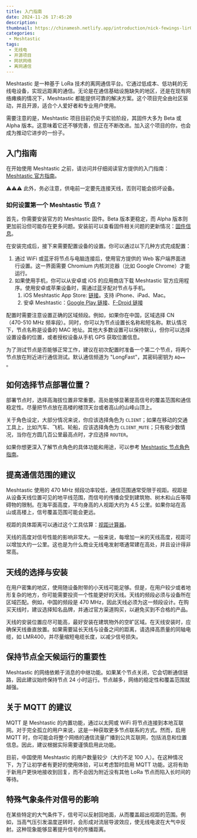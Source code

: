 ```yaml
---
title: 入门指南
date: 2024-11-26 17:45:20
description: 
thumbnail: https://chinamesh.netlify.app/introduction/nick-fewings-lirOPuejTbM-unsplash.webp
categories:
 - Meshtastic
tags:
 - 无线电
 - 开源项目
 - 网状网络
 - 离网通信
---
```


Meshtastic 是一种基于 LoRa 技术的离网通信平台。它通过低成本、低功耗的无线电设备，实现远距离的通信。无论是在通信基础设施缺失的地区，还是在现有网络瘫痪的情况下，Meshtastic 都能提供可靠的解决方案。这个项目完全由社区驱动，并且开源，适合个人爱好者和专业用户使用。

需要注意的是，Meshtastic 项目目前仍处于实验阶段，其固件大多为 Beta 或 Alpha 版本。这意味着它还不够完善，但正在不断改进。加入这个项目的你，也会成为推动它进步的一份子。

## 入门指南

在开始使用 Meshtastic 之前，请访问并仔细阅读官方提供的入门指南：[Meshtastic 官方指南](https://meshtastic.org/docs/about/)。

⚠⚠⚠ 此外，务必注意，供电前一定要先连接天线，否则可能会损坏设备。

### 如何设置第一个 Meshtastic 节点？

首先，你需要安装官方的 Meshtastic 固件。Beta 版本更稳定，而 Alpha 版本则更加前沿但可能存在更多问题。安装前可以查看固件相关问题的更新情况：[固件信息](https://pole1.co.uk/firmware/)。

在安装完成后，接下来需要配置设备的设置。你可以通过以下几种方式完成配置：

1. 通过 WiFi 或蓝牙将节点与电脑连接后，使用官方提供的 Web 客户端界面进行设置。这一界面需要 Chromium 内核浏览器（比如 Google Chrome）才能运行。
2. 如果使用手机，你可以从安卓或 iOS 的应用商店下载 Meshtastic 官方应用程序。使用安卓或苹果设备时，需通过蓝牙配对节点与手机。
   1. iOS Meshtastic App Store: [链接](https://apps.apple.com/us/app/meshtastic/id1586432531)。支持 iPhone、iPad、Mac。
   2. 安卓 Meshtastic：[Google Play 链接](https://play.google.com/store/apps/details?id=com.geeksville.mesh&referrer=utm_source%3Dgithub-android-readme)、[F-Droid 链接](https://f-droid.org/packages/com.geeksville.mesh/)

配置时需要注意设置正确的区域频段。例如，如果你在中国，区域选择 CN （470-510 MHz 频率段）。同时，你可以为节点设置长名称和短名称。默认情况下，节点名称是设备的 MAC 地址。其他大多数设置可以保持默认，但你可以选择设置设备的位置，或者授权设备从手机 GPS 获取位置信息。

为了测试节点是否能够正常工作，建议在初次配置时准备一个第二个节点，将两个节点放在附近进行通信测试。默认通信频道为 "LongFast"，其密码密钥为 `AQ==` 。

## 如何选择节点部署位置？

部署节点时，选择高海拔位置非常重要。高处能够显著提高信号的覆盖范围和通信稳定性。尽量把节点放在高楼的楼顶天台或者高山的山峰山顶上。

关于角色设定，大部分情况来说，你应该选择角色为 `CLIENT`；如果在移动的交通工具上，比如汽车、飞机、轮船，应该选择角色为 `CLIENT_MUTE`；只有极少数情况，当你在方圆几百公里最高点时，才应选择 `ROUTER`。

如果你想更深入了解节点角色的具体功能和用途，可以参考 [Meshtastic 节点角色指南](https://pole1.co.uk/meshtastic-roles/)。

## 提高通信范围的建议

Meshtastic 使用的 470 MHz 频段功率较低，通信范围通常受限于视距。视距是从设备天线位置可见的地平线范围，而信号的传播会受到建筑物、树木和山丘等障碍物的限制。在海平面高度，平均身高的人视距大约为 4.5 公里。如果你站在高山或高楼上，信号覆盖范围可能会更远。

视距的具体距离可以通过这个工具估算：[视距计算器](https://pole1.co.uk/dth/)。

天线的高度对信号性能的影响非常大。一般来说，每增加一米的天线高度，视距可以增加大约一公里。这也是为什么商业无线电发射塔通常建在高处，并且设计得非常高。

## 天线的选择与安装

在用户密集的地区，使用随设备附带的小天线可能足够。但是，在用户较少或者地形复杂的地方，你可能需要投资一个性能更好的天线。天线的频段必须与设备所在区域匹配。例如，中国的频段是 470 MHz，因此天线必须为这一频段设计。在购买天线时，建议选择知名品牌，并通过官方渠道购买，以避免买到不合格的产品。

天线的安装位置应尽可能高，最好安装在建筑物外的空旷区域。在天线安装时，应确保天线垂直放置。如果需要延长天线与设备之间的距离，请选择高质量的同轴电缆，如 LMR400，并尽量缩短电缆长度，以减少信号损失。

## 保持节点全天候运行的重要性

Meshtastic 的网络依赖于消息的中继功能。如果某个节点关闭，它会切断通信链路，因此建议始终保持节点 24 小时运行。节点越多，网络的稳定性和覆盖范围就越强。

## 关于 MQTT 的建议

MQTT 是 Meshtastic 的内置功能，通过以太网或 WiFi 将节点连接到本地互联网。对于完全孤立的用户来说，这是一种获取更多节点联系的方式。然而，启用 MQTT 时，你可能会将整个网络的通信流量广播到公共互联网，包括消息和位置信息。因此，建议根据实际需要谨慎启用此功能。

目前，中国使用 Meshtastic 的用户数量较少（大约不足 100 人）。在这种情况下，为了让初学者有更好的使用体验，可以考虑暂时启用 MQTT 功能。这将有助于新用户更快地接收到回复，而不会因为附近没有其他 LoRa 节点而陷入长时间的等待。

## 特殊气象条件对信号的影响

在某些特定的大气条件下，信号可以反射回地面，从而覆盖超出视距的范围。例如，当高气压引发温度逆转时，会形成对流层导波效应，使无线电波在大气中反射。这种现象能够显著提升信号的传播距离。